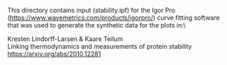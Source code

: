 This directory contains input (stability.ipf) for the Igor Pro (https://www.wavemetrics.com/products/igorpro/) curve fitting software that was used to generate the synthetic data for the plots in:\

Kresten Lindorff-Larsen & Kaare Teilum\
Linking thermodynamics and measurements of protein stability\
https://arxiv.org/abs/2010.12281
